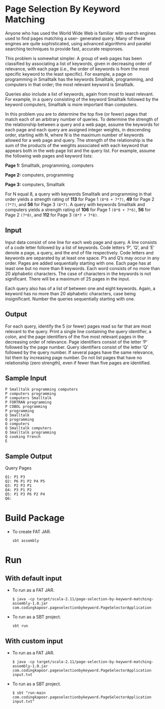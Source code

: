 # Page Selection By Keyword Matching

Anyone who has used the World Wide Web is familiar with search engines used to find pages matching a user- generated query. Many of these engines are quite sophisticated, using advanced algorithms and parallel searching techniques to provide fast, accurate responses.

This problem is somewhat simpler. A group of web pages has been classified by associating a list of keywords, given in decreasing order of relevance, with each page (i.e., the order of keywords is from the most specific keyword to the least specific). For example, a page on programming in Smalltalk has the keywords Smalltalk, programming, and computers in that order; the most relevant keyword is Smalltalk.

Queries also include a list of keywords, again from most to least relevant. For example, in a query consisting of the keyword Smalltalk followed by the keyword computers, Smalltalk is more important than computers.

In this problem you are to determine the top five (or fewer) pages that match each of an arbitrary number of queries. To determine the strength of the relationship between a query and a web page, assume the keywords for each page and each query are assigned integer weights, in descending order, starting with N, where N is the maximum number of keywords allowed for a web page and query. The strength of the relationship is the sum of the products of the weights associated with each keyword that appears both in the web page list and the query list. For example, assume the following web pages and keyword lists:

**Page 1:** Smalltalk, programming, computers

**Page 2:** computers, programming

**Page 3:** computers, Smalltalk

For N equal 8, a query with keywords Smalltalk and programming in that order yields a strength rating of **113** for Page 1 `(8*8 + 7*7)`, **49** for Page 2 `(7*7)`, and **56** for Page 3 `(8*7)`. A query with keywords Smalltalk and computers yields a strength rating of **106** for Page 1 `(8*8 + 7*6)`, **56** for Page 2 `(7*8)`, and **112** for Page 3 `(8*7 + 7*8)`.

## Input
Input data consist of one line for each web page and query. A line consists of a code letter followed by a list of keywords. Code letters ‘P’, ‘Q’, and ‘E’ denote a page, a query, and the end of file respectively. Code letters and keywords are separated by at least one space. P’s and Q’s may occur in any order. Pages are added sequentially starting with one. Each page has at least one but no more than 8 keywords.
Each word consists of no more than 20 alphabetic characters. The case of characters in the keywords is not significant. There will be a maximum of 25 pages in the input.

Each query also has of a list of between one and eight keywords. Again, a keyword has no more than 20 alphabetic characters, case being insignificant. Number the queries sequentially starting with one.

## Output
For each query, identify the 5 (or fewer) pages read so far that are most relevant to the query. Print a single line containing the query identifier, a colon, and the page identifiers of the five most relevant pages in the decreasing order of relevance. Page identifiers consist of the letter ‘P’ followed by the page number. Query identifiers consist of the letter ‘Q’ followed by the query number. If several pages have
the same relevance, list them by increasing page number. Do not list pages that have no relationship (zero strength), even if fewer than five pages are identified.

## Sample Input

```
P Smalltalk programming computers
P computers programming
P computers Smalltalk
P FORTRAN programming
P COBOL programming
P programming
Q Smalltalk
Q programming
Q computers
Q Smalltalk computers
Q Smalltalk programming
Q cooking French
E
```

## Sample Output

Query Pages
```
Q1: P1 P3
Q2: P6 P1 P2 P4 P5
Q3: P2 P3 P1
Q4: P3 P1 P2
Q5: P1 P3 P6 P2 P4
Q6:
```

# Build Package

- To create FAT JAR.
  ```
  sbt assembly
  ```

# Run

## With default input
- To run as a FAT JAR.
  ```
  $ java -cp target/scala-2.11/page-selection-by-keyword-matching-assembly-1.0.jar com.codingkapoor.pageselectionbykeyword.PageSelectorApplication
  ```

- To run as a SBT project.
  ```
  sbt run
  ```

## With custom input
- To run as a FAT JAR.
  ```
  $ java -cp target/scala-2.11/page-selection-by-keyword-matching-assembly-1.0.jar com.codingkapoor.pageselectionbykeyword.PageSelectorApplication input.txt
  ```

- To run as a SBT project.
  ```
  $ sbt "run-main com.codingkapoor.pageselectionbykeyword.PageSelectorApplication input.txt"
  ```

